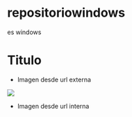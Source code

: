 # repositoriowindows
es windows

# Titulo

* Imagen desde url externa

[![](https://i.pinimg.com/originals/dc/ab/b7/dcabb7fbb2f763d680d20a3d228cc6f9.jpg)](https://www.pokemon.com/es/)

* Imagen desde url interna


